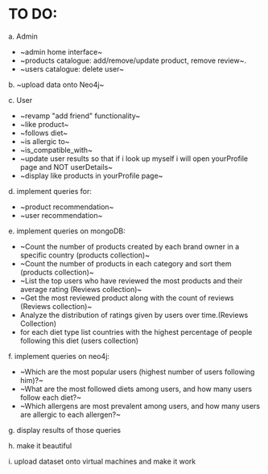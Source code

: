 # TO DO:

a. Admin
- ~admin home interface~
- ~products catalogue: add/remove/update product, remove review~.
- ~users catalogue: delete user~

b. ~upload data onto Neo4j~

c. User
- ~revamp "add friend" functionality~
- ~like product~
- ~follows diet~
- ~is allergic to~
- ~is_compatible_with~ 
- ~update user results so that if i look up myself i will open yourProfile page and NOT userDetails~
- ~display like products in yourProfile page~

d. implement queries for:
- ~product recommendation~
- ~user recommendation~
  
e. implement queries on mongoDB:
- ~Count the number of products created by each brand owner in a specific country (products collection)~
- ~Count the number of products in each category and sort them (products collection)~
- ~List the top users who have reviewed the most products and their average rating (Reviews collection)~
- ~Get the most reviewed product along with the count of reviews (Reviews collection)~
- Analyze the distribution of ratings given by users over time.(Reviews Collection)
- for each diet type list countries with the highest percentage of people following this diet (users collection)

f. implement queries on neo4j:
- ~Which are the most popular users (highest number of users following him)?~
- ~What are the most followed diets among users, and how many users follow each diet?~
- ~Which allergens are most prevalent among users, and how many users are allergic to each allergen?~

g. display results of those queries

h. make it beautiful

i. upload dataset onto virtual machines and make it work
